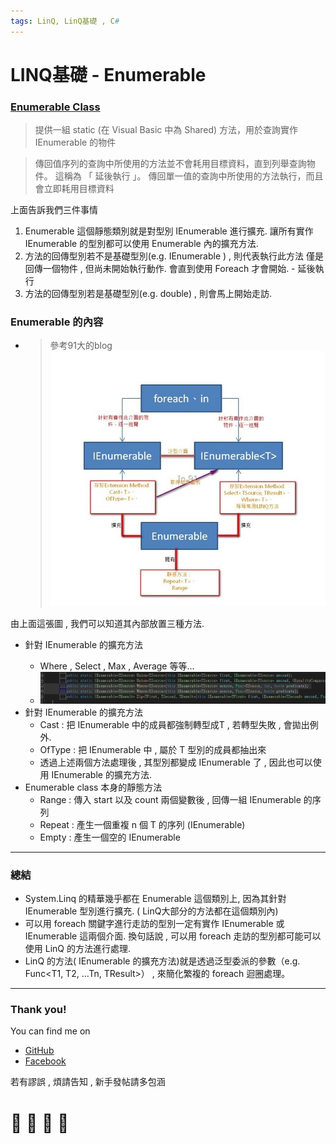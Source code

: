 ```yaml
---
tags: LinQ, LinQ基礎 , C#
---
```


# LINQ基礎 - Enumerable

### [Enumerable Class](https://docs.microsoft.com/zh-tw/dotnet/api/system.linq.enumerable?view=netframework-4.8)

> 提供一組 static (在 Visual Basic 中為 Shared) 方法，用於查詢實作 IEnumerable<T> 的物件

> 傳回值序列的查詢中所使用的方法並不會耗用目標資料，直到列舉查詢物件。 這稱為 「 延後執行 」。 傳回單一值的查詢中所使用的方法執行，而且會立即耗用目標資料

上面告訴我們三件事情
1. Enumerable 這個靜態類別就是對型別 IEnumerable<T> 進行擴充. 讓所有實作 IEnumerable<T> 的型別都可以使用 Enumerable 內的擴充方法.
2. 方法的回傳型別若不是基礎型別(e.g. IEnumerable<T> ) , 則代表執行此方法 僅是回傳一個物件 , 但尚未開始執行動作. 會直到使用 Foreach 才會開始. - 延後執行 
3. 方法的回傳型別若是基礎型別(e.g. double) , 則會馬上開始走訪.

### Enumerable 的內容

- > 參考91大的blog
![TzQDTov.jpg](https://github.com/s0920832252/LinQ-Note/blob/master/Resources/TzQDTov.jpg?raw=true)

由上面這張圖 , 我們可以知道其內部放置三種方法.
- 針對 IEnumerable<T> 的擴充方法
    - Where , Select , Max , Average 等等...
    - ![Ccf7Izj.png](https://github.com/s0920832252/LinQ-Note/blob/master/Resources/Ccf7Izj.png?raw=true)
- 針對 IEnumerable 的擴充方法
    - Cast<T> : 把 IEnumerable 中的成員都強制轉型成T , 若轉型失敗 , 會拋出例外.
    - OfType<T> : 把 IEnumerable 中 , 屬於 T 型別的成員都抽出來
    - 透過上述兩個方法處理後 , 其型別都變成 IEnumerable<T> 了 , 因此也可以使用 IEnumerable<T> 的擴充方法.
- Enumerable class 本身的靜態方法
    - Range : 傳入 start 以及 count 兩個變數後 , 回傳一組 IEnumerable<int> 的序列
    - Repeat : 產生一個重複 n 個 T 的序列 (IEnumerable<T>)
    - Empty : 產生一個空的 IEnumerable<T>
  
---

### 總結

- System.Linq 的精華幾乎都在 Enumerable 這個類別上, 因為其針對 IEnumerable 型別進行擴充. ( LinQ大部分的方法都在這個類別內)
- 可以用 foreach 關鍵字進行走訪的型別一定有實作 IEnumerable 或 IEnumerable<T> 這兩個介面. 換句話說 , 可以用 foreach 走訪的型別都可能可以使用 LinQ 的方法進行處理.
- LinQ 的方法( IEnumerable<T> 的擴充方法)就是透過泛型委派的參數（e.g. Func<T1, T2, …Tn, TResult>） , 來簡化繁複的 foreach 迴圈處理。


---

### Thank you! 

You can find me on

- [GitHub](https://github.com/s0920832252)
- [Facebook](https://www.facebook.com/fourtune.chen)

若有謬誤 , 煩請告知 , 新手發帖請多包涵

# :100: :muscle: :tada: :sheep: 
